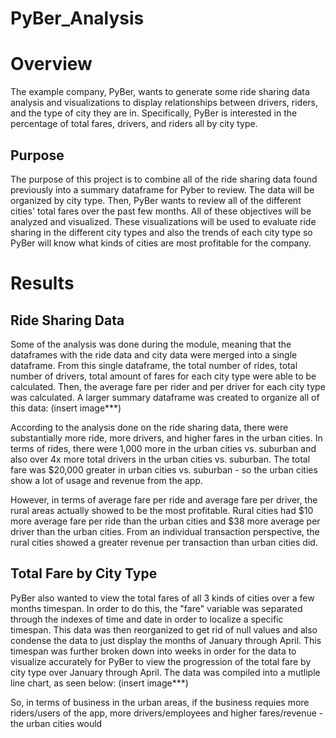 # PyBer_Analysis
# Overview
The example company, PyBer, wants to generate some ride sharing data analysis and visualizations to display relationships between drivers, riders, and the type of city they are in. Specifically, PyBer is interested in the percentage of total fares, drivers, and riders all by city type. 
## Purpose
The purpose of this project is to combine all of the ride sharing data found previously into a summary dataframe for Pyber to review. The data will be organized by city type. Then, PyBer wants to review all of the different cities' total fares over the past few months. All of these objectives will be analyzed and visualized. These visualizations will be used to evaluate ride sharing in the different city types and also the trends of each city type so PyBer will know what kinds of cities are most profitable for the company.

# Results
## Ride Sharing Data
Some of the analysis was done during the module, meaning that the dataframes with the ride data and city data were merged into a single dataframe. From this single dataframe, the total number of rides, total number of drivers, total amount of fares for each city type were able to be calculated. Then, the average fare per rider and per driver for each city type was calculated. A larger summary dataframe was created to organize all of this data: (insert image***)

According to the analysis done on the ride sharing data, there were substantially more ride, more drivers, and higher fares in the urban cities. In terms of rides, there were 1,000 more in the urban cities vs. suburban and also over 4x more total drivers in the urban cities vs. suburban. The total fare was $20,000 greater in urban cities vs. suburban - so the urban cities show a lot of usage and revenue from the app. 

However, in terms of average fare per ride and average fare per driver, the rural areas actually showed to be the most profitable. Rural cities had $10 more average fare per ride than the urban cities and $38 more average per driver than the urban cities. From an individual transaction perspective, the rural cities showed a greater revenue per transaction than urban cities did.

## Total Fare by City Type
PyBer also wanted to view the total fares of all 3 kinds of cities over a few months timespan. In order to do this, the "fare" variable was separated through the indexes of time and date in order to localize a specific timespan. This data was then reorganized to get rid of null values and also condense the data to just display the months of January through April. This timespan was further broken down into weeks in order for the data to visualize accurately for PyBer to view the progression of the total fare by city type over January through April. The data was compiled into a mutliple line chart, as seen below: (insert image***)




So, in terms of business in the urban areas, if the business requies more riders/users of the app, more drivers/employees and higher fares/revenue - the urban cities would
